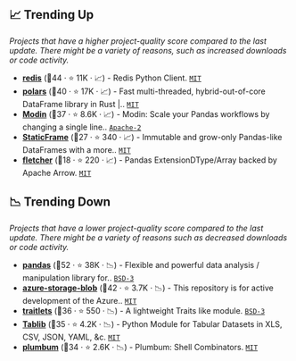 ## 📈 Trending Up

_Projects that have a higher project-quality score compared to the last update. There might be a variety of reasons, such as increased downloads or code activity._

- <b><a href="https://github.com/redis/redis-py">redis</a></b> (🥇44 ·  ⭐ 11K · 📈) - Redis Python Client. <code><a href="http://bit.ly/34MBwT8">MIT</a></code>
- <b><a href="https://github.com/pola-rs/polars">polars</a></b> (🥈40 ·  ⭐ 17K · 📈) - Fast multi-threaded, hybrid-out-of-core DataFrame library in Rust |.. <code><a href="http://bit.ly/34MBwT8">MIT</a></code>
- <b><a href="https://github.com/modin-project/modin">Modin</a></b> (🥈37 ·  ⭐ 8.6K · 📈) - Modin: Scale your Pandas workflows by changing a single line.. <code><a href="http://bit.ly/3nYMfla">Apache-2</a></code> <code><img src="https://git.io/JLy1S" style="display:inline;" width="13" height="13"></code>
- <b><a href="https://github.com/static-frame/static-frame">StaticFrame</a></b> (🥉27 ·  ⭐ 340 · 📈) - Immutable and grow-only Pandas-like DataFrames with a more.. <code><a href="http://bit.ly/34MBwT8">MIT</a></code>
- <b><a href="https://github.com/xhochy/fletcher">fletcher</a></b> (🥉18 ·  ⭐ 220 · 📈) - Pandas ExtensionDType/Array backed by Apache Arrow. <code><a href="http://bit.ly/34MBwT8">MIT</a></code> <code><img src="https://git.io/JLy1S" style="display:inline;" width="13" height="13"></code>

## 📉 Trending Down

_Projects that have a lower project-quality score compared to the last update. There might be a variety of reasons such as decreased downloads or code activity._

- <b><a href="https://github.com/pandas-dev/pandas">pandas</a></b> (🥇52 ·  ⭐ 38K · 📉) - Flexible and powerful data analysis / manipulation library for.. <code><a href="http://bit.ly/3aKzpTv">BSD-3</a></code> <code><img src="https://git.io/JLy1S" style="display:inline;" width="13" height="13"></code>
- <b><a href="https://github.com/Azure/azure-sdk-for-python">azure-storage-blob</a></b> (🥇42 ·  ⭐ 3.7K · 📉) - This repository is for active development of the Azure.. <code><a href="http://bit.ly/34MBwT8">MIT</a></code>
- <b><a href="https://github.com/ipython/traitlets">traitlets</a></b> (🥈36 ·  ⭐ 550 · 📉) - A lightweight Traits like module. <code><a href="http://bit.ly/3aKzpTv">BSD-3</a></code>
- <b><a href="https://github.com/jazzband/tablib">Tablib</a></b> (🥈35 ·  ⭐ 4.2K · 📉) - Python Module for Tabular Datasets in XLS, CSV, JSON, YAML, &c. <code><a href="http://bit.ly/34MBwT8">MIT</a></code>
- <b><a href="https://github.com/tomerfiliba/plumbum">plumbum</a></b> (🥉34 ·  ⭐ 2.6K · 📉) - Plumbum: Shell Combinators. <code><a href="http://bit.ly/34MBwT8">MIT</a></code>


